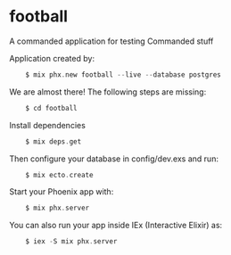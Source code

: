 # football

A commanded application for testing Commanded stuff


Application created by:

``` elixir
    $ mix phx.new football --live --database postgres 
```

We are almost there! The following steps are missing:

``` elixir
    $ cd football
```

Install dependencies

``` elixir
    $ mix deps.get
```

Then configure your database in config/dev.exs and run:

``` elixir
    $ mix ecto.create
```

Start your Phoenix app with:

``` elixir
    $ mix phx.server
```

You can also run your app inside IEx (Interactive Elixir) as:

``` elixir
    $ iex -S mix phx.server
```
